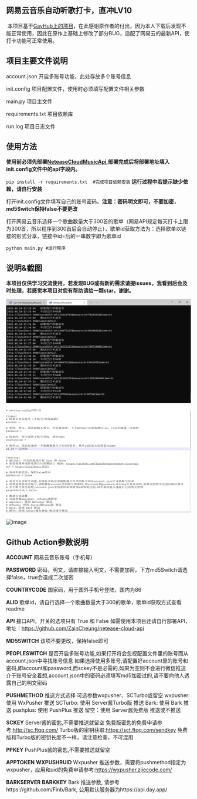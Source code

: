 ## 网易云音乐自动听歌打卡，直冲LV10

​	本项目基于[GayHub上的项目](https://github.com/ZainCheung/netease-cloud)，在此感谢原作者的付出，因为本人下载后发现不能正常使用，因此在原作上基础上修改了部分BUG，适配了网易云的最新API，使打卡功能可正常使用。



## 项目主要文件说明

account.json   开启多账号功能，此处存放多个账号信息

init.config   项目配置文件，使用时必须填写配置文件相关参数

main.py	项目主文件

requirements.txt	项目依赖库

run.log	项目日志文件



## 使用方法

**使用前必须先部署[NeteaseCloudMusicApi](https://github.com/Binaryify/NeteaseCloudMusicApi),部署完成后将部署地址填入init.config文件中的api字段内。**

`pip install -r requirements.txt  #完成项目依赖安装`  **运行过程中若提示缺少依赖，请自行安装**

打开init.config文件填写自己的账号密码。**注意：密码明文即可，不要加密，md5Switch保持false不要更改**

打开网易云音乐选择一个歌曲数量大于300首的歌单（网易API规定每天打卡上限为300首，所以程序到300首后会自动停止），歌单id获取方法为：选择歌单以链接的形式分享，链接中id=后的一串数字即为歌单id

`python main.py #运行程序`



## 说明&截图

**本项目仅供学习交流使用，若发现BUG或有新的需求请提issues，我看到后会及时处理，若感觉本项目对您有帮助请给一颗star，谢谢。**

![](image-20220516134035852.png)

![](image-20220516134054150.png)

![image](https://user-images.githubusercontent.com/55483183/170169065-dfebedca-1667-4b55-9c1a-c5639f862732.png)

## Github Action参数说明

**ACCOUNT**
网易云音乐账号（手机号）

**PASSWORD**
密码，明文，请直接输入明文，不需要加密，下方md5Switch请选择false，true会造成二次加密

**COUNTRYCODE**
国家码，用于国外手机号登陆，国内为86

**ALID**
歌单id，请自行选择一个歌曲数量大于300的歌单，歌单id获取方式查看readme

**API**
接口API，开关的选项只有 True 和 False
如需使用本项目还请自行部署API，地址：https://github.com/ZainCheung/netease-cloud-api

**MD5SWITCH**
该项不要更改，保持false即可

**PEOPLESWITCH**
是否开启多账号功能,如果打开将会忽视配置文件里的账号而从account.json中寻找账号信息
如果选择使用多账号,请配置好account里的账号和密码,即account和password,而sckey不是必需的,如果为空则不会进行微信推送
介于账号安全着想,account.json中的密码必须填写md5加密过的,请不要向他人透露自己的明文密码

**PUSHMETHOD**
推送方式选择
可选参数wxpusher、SCTurbo或留空
wxpusher: 使用 WxPusher 推送
SCTurbo: 使用 Server酱Turbo版 推送
Bark: 使用 Bark 推送
pushplus: 使用 PushPlus 推送
留空：使用 Server酱免费版 推送或不推送

**SCKEY**
Server酱的密匙,不需要推送就留空
免费版密匙的免费申请参考:http://sc.ftqq.com/
Turbo版的密钥获取:https://sct.ftqq.com/sendkey
免费版和Turbo版的密钥长度不一样，请注意检查，不可混用

**PPKEY**
PushPlus酱的密匙,不需要推送就留空

**APPTOKEN**
**WXPUSHRUID**
Wxpusher 推送参数，需要将pushmethod指定为wxpusher，应用和uid的免费申请参考:https://wxpusher.zjiecode.com/

**BARKSERVER**
**BARKKEY**
Bark 推送参数, 请参考https://github.com/Finb/Bark, 公用默认服务器为https://api.day.app/
